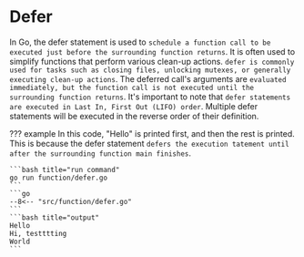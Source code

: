 # Defer

In Go, the defer statement is used to `schedule a function call to be executed just before the surrounding function returns`. It is often used to simplify functions that perform various clean-up actions. `defer is commonly used for tasks such as closing files, unlocking mutexes, or generally executing clean-up actions`. The deferred call's arguments are `evaluated immediately, but the function call is not executed until the surrounding function returns`. It's important to note that `defer statements are executed in Last In, First Out (LIFO) order`. Multiple defer statements will be executed in the reverse order of their definition.

??? example
    In this code, "Hello" is printed first, and then the rest is printed.  This is because the defer statement `defers the execution tatement until after the surrounding function main finishes`.

    ```bash title="run command"
    go run function/defer.go
    ```
    ```go
    --8<-- "src/function/defer.go"
    ```
    ```bash title="output"
    Hello
    Hi, testttting
    World
    ```
